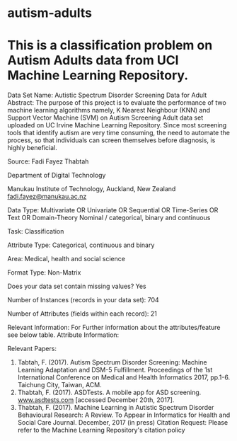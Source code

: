 # autism-adults
# This is a classification problem on Autism Adults data from UCI Machine Learning Repository.
Data Set Name: Autistic Spectrum Disorder Screening Data for Adult  
Abstract:
The purpose of this project is to evaluate the performance of two machine learning algorithms namely, K Nearest Neighbour (KNN) and Support Vector Machine (SVM) on Autism Screening Adult data set uploaded on UC Irvine Machine Learning Repository. Since most screening tools that identify autism are very time consuming, the need to automate the process, so that individuals can screen themselves before diagnosis, is highly beneficial.

Source: Fadi Fayez Thabtah

Department of Digital Technology

Manukau Institute of Technology,
Auckland, New Zealand
fadi.fayez@manukau.ac.nz

Data Type: Multivariate OR Univariate OR Sequential OR Time-Series OR Text OR Domain-Theory
Nominal / categorical, binary and continuous 

Task: Classification

Attribute Type: Categorical, continuous and binary 

Area: Medical, health and social science

Format Type: Non-Matrix

Does your data set contain missing values? Yes

Number of Instances (records in your data set): 704

Number of Attributes (fields within each record): 21

Relevant Information: For Further information about the attributes/feature see below  table.
Attribute Information:

Relevant Papers:  
1) Tabtah, F. (2017). Autism Spectrum Disorder Screening: Machine Learning Adaptation and DSM-5 Fulfillment. Proceedings of the 1st International Conference on Medical and Health Informatics 2017, pp.1-6. Taichung City, Taiwan, ACM.
2) Thabtah, F. (2017). ASDTests. A mobile app for ASD screening. www.asdtests.com [accessed December  20th, 2017].
3) Thabtah, F. (2017). Machine Learning in Autistic Spectrum Disorder Behavioural Research: A Review. To Appear in Informatics for Health and Social Care Journal. December, 2017 (in press)
Citation Request:
Please refer to the Machine Learning Repository's citation policy



